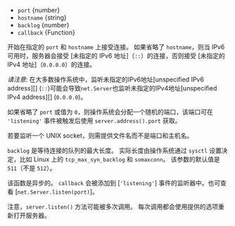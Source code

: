 <!-- YAML
added: v0.1.90
-->

* `port` {number}
* `hostname` {string}
* `backlog` {number}
* `callback` {Function}

开始在指定的 `port` 和 `hostname` 上接受连接。
如果省略了 `hostname`，则当 IPv6 可用时，服务器会接受 [未指定的 IPv6 地址]（`::`）的连接，否则接受 [未指定的 IPv4 地址]（`0.0.0.0`）的连接。

*请注意*: 在大多数操作系统中，监听未指定的IPv6地址[unspecified IPv6 address][] (`::`)可能会导致`net.Server`也监听未指定的IPv4地址[unspecified IPv4 address][] (`0.0.0.0`)。

如果省略了 `port` 或值为 `0`，则操作系统会分配一个随机的端口，该端口可在 `'listening'` 事件被触发后使用 `server.address().port` 获取。

若要监听一个 UNIX socket，则需提供文件名而不是端口和主机名。

`backlog` 是等待连接的队列的最大长度。
实际长度由操作系统通过 `sysctl` 设置决定，比如 Linux 上的 `tcp_max_syn_backlog` 和 `somaxconn`。
该参数的默认值是 `511`（不是 `512`）。

该函数是异步的。
`callback` 会被添加到 [`'listening'`] 事件的监听器中。也可查看 [`net.Server.listen(port)`]。

注意，`server.listen()` 方法可能被多次调用。
每次调用都会使用提供的选项重新打开服务器。

